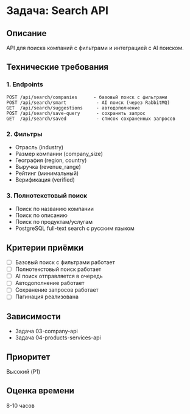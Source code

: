 # Задача: Search API

## Описание
API для поиска компаний с фильтрами и интеграцией с AI поиском.

## Технические требования

### 1. Endpoints
```
POST /api/search/companies      - базовый поиск с фильтрами
POST /api/search/smart           - AI поиск (через RabbitMQ)
GET  /api/search/suggestions     - автодополнение
POST /api/search/save-query      - сохранить запрос
GET  /api/search/saved           - список сохраненных запросов
```

### 2. Фильтры
- Отрасль (industry)
- Размер компании (company_size)
- География (region, country)
- Выручка (revenue_range)
- Рейтинг (минимальный)
- Верификация (verified)

### 3. Полнотекстовый поиск
- Поиск по названию компании
- Поиск по описанию
- Поиск по продуктам/услугам
- PostgreSQL full-text search с русским языком

## Критерии приёмки
- [ ] Базовый поиск с фильтрами работает
- [ ] Полнотекстовый поиск работает
- [ ] AI поиск отправляется в очередь
- [ ] Автодополнение работает
- [ ] Сохранение запросов работает
- [ ] Пагинация реализована

## Зависимости
- Задача 03-company-api
- Задача 04-products-services-api

## Приоритет
Высокий (P1)

## Оценка времени
8-10 часов

